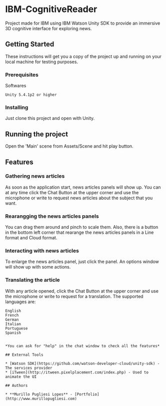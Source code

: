 # IBM-CognitiveReader

Project made for IBM using IBM Watson Unity SDK to provide an immersive 3D cognitive interface for exploring news.

## Getting Started

These instructions will get you a copy of the project up and running on your local machine for testing purposes.

### Prerequisites

Softwares

```
Unity 5.4.1p2 or higher
```

### Installing

Just clone this project and open with Unity.

## Running the project

Open the 'Main' scene from Assets/Scene and hit play button.

## Features

### Gathering news articles

As soon as the application start, news articles panels will show up. You can at any time click the Chat Button at the upper corner and use the microphone or write to request news articles about the subject that you want.

### Rearangging the news articles panels

You can drag them around and pinch to scale them. Also, there is a button in the bottom left corner that rearange the news articles panels in a Line format and Cloud format.

### Interacting with news articles

To enlarge the news articles panel, just click the panel. An options window will show up with some actions.

### Translating the article

With any article opened, click the Chat Button at the upper corner and use the microphone or write to request for a translation. The supported languages are:
```
English
French
German
Italian
Portuguese
Spanish
```
```

*You can ask for "help" in the chat window to check all the features*

## External Tools

* [Watson SDK](https://github.com/watson-developer-cloud/unity-sdk) - The services provider
* [iTween](http://itween.pixelplacement.com/index.php) - Used to animate the UI

## Authors

* **Murillo Pugliesi Lopes** - [Portfolio](http://www.murillopugliesi.com)

